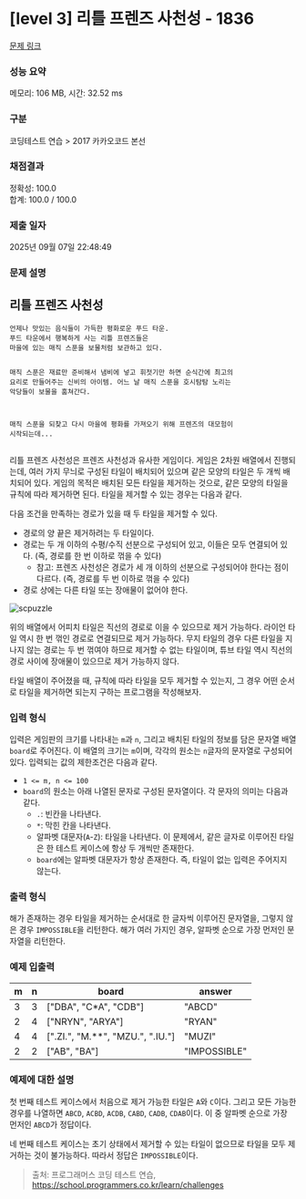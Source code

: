 # [level 3] 리틀 프렌즈 사천성 - 1836 

[문제 링크](https://school.programmers.co.kr/learn/courses/30/lessons/1836) 

### 성능 요약

메모리: 106 MB, 시간: 32.52 ms

### 구분

코딩테스트 연습 > 2017 카카오코드 본선

### 채점결과

정확성: 100.0<br/>합계: 100.0 / 100.0

### 제출 일자

2025년 09월 07일 22:48:49

### 문제 설명

<h2>리틀 프렌즈 사천성</h2>
<div class="highlight"><pre class="codehilite"><code>언제나 맛있는 음식들이 가득한 평화로운 푸드 타운.
푸드 타운에서 행복하게 사는 리틀 프렌즈들은
마을에 있는 매직 스푼을 보물처럼 보관하고 있다.

매직 스푼은 재료만 준비해서 냄비에 넣고 휘젓기만 하면
순식간에 최고의 요리로 만들어주는 신비의 아이템.
어느 날 매직 스푼을 호시탐탐 노리는 악당들이 보물을 훔쳐간다.

매직 스푼을 되찾고 다시 마을에 평화를 가져오기 위해
프렌즈의 대모험이 시작되는데...
</code></pre></div>
<p>리틀 프렌즈 사천성은 프렌즈 사천성과 유사한 게임이다. 게임은 2차원 배열에서 진행되는데, 여러 가지 무늬로 구성된 타일이 배치되어 있으며 같은 모양의 타일은 두 개씩 배치되어 있다. 게임의 목적은 배치된 모든 타일을 제거하는 것으로, 같은 모양의 타일을 규칙에 따라 제거하면 된다. 타일을 제거할 수 있는 경우는 다음과 같다.</p>

<p>다음 조건을 만족하는 경로가 있을 때 두 타일을 제거할 수 있다.</p>

<ul>
<li>경로의 양 끝은 제거하려는 두 타일이다.</li>
<li>경로는 두 개 이하의 수평/수직 선분으로 구성되어 있고, 이들은 모두 연결되어 있다. (즉, 경로를 한 번 이하로 꺾을 수 있다)

<ul>
<li>참고: 프렌즈 사천성은 경로가 세 개 이하의 선분으로 구성되어야 한다는 점이 다르다. (즉, 경로를 두 번 이하로 꺾을 수 있다)</li>
</ul></li>
<li>경로 상에는 다른 타일 또는 장애물이 없어야 한다.</li>
</ul>

<p><img src="https://t1.kakaocdn.net/codefestival/scpuzzle.png" title="" alt="scpuzzle"></p>

<p>위의 배열에서 어피치 타일은 직선의 경로로 이을 수 있으므로 제거 가능하다. 라이언 타일 역시 한 번 꺾인 경로로 연결되므로 제거 가능하다. 무지 타일의 경우 다른 타일을 지나지 않는 경로는 두 번 꺾여야 하므로 제거할 수 없는 타일이며, 튜브 타일 역시 직선의 경로 사이에 장애물이 있으므로 제거 가능하지 않다.</p>

<p>타일 배열이 주어졌을 때, 규칙에 따라 타일을 모두 제거할 수 있는지, 그 경우 어떤 순서로 타일을 제거하면 되는지 구하는 프로그램을 작성해보자.</p>

<h3>입력 형식</h3>

<p>입력은 게임판의 크기를 나타내는 <code>m</code>과 <code>n</code>, 그리고 배치된 타일의 정보를 담은 문자열 배열 <code>board</code>로 주어진다. 이 배열의 크기는 <code>m</code>이며, 각각의 원소는 <code>n</code>글자의 문자열로 구성되어 있다. 입력되는 값의 제한조건은 다음과 같다.</p>

<ul>
<li><code>1 &lt;= m, n &lt;= 100</code></li>
<li><code>board</code>의 원소는 아래 나열된 문자로 구성된 문자열이다. 각 문자의 의미는 다음과 같다.

<ul>
<li><code>.</code>: 빈칸을 나타낸다.</li>
<li><code>*</code>: 막힌 칸을 나타낸다.</li>
<li>알파벳 대문자(<code>A</code>-<code>Z</code>): 타일을 나타낸다. 이 문제에서, 같은 글자로 이루어진 타일은 한 테스트 케이스에 항상 두 개씩만 존재한다.</li>
<li><code>board</code>에는 알파벳 대문자가 항상 존재한다. 즉, 타일이 없는 입력은 주어지지 않는다.</li>
</ul></li>
</ul>

<h3>출력 형식</h3>

<p>해가 존재하는 경우 타일을 제거하는 순서대로 한 글자씩 이루어진 문자열을, 그렇지 않은 경우 <code>IMPOSSIBLE</code>을 리턴한다. 해가 여러 가지인 경우, 알파벳 순으로 가장 먼저인 문자열을 리턴한다.</p>

<h3>예제 입출력</h3>
<table class="table">
        <thead><tr>
<th>m</th>
<th>n</th>
<th>board</th>
<th>answer</th>
</tr>
</thead>
        <tbody><tr>
<td>3</td>
<td>3</td>
<td>["DBA", "C*A", "CDB"]</td>
<td>"ABCD"</td>
</tr>
<tr>
<td>2</td>
<td>4</td>
<td>["NRYN", "ARYA"]</td>
<td>"RYAN"</td>
</tr>
<tr>
<td>4</td>
<td>4</td>
<td>[".ZI.", "M.**", "MZU.", ".IU."]</td>
<td>"MUZI"</td>
</tr>
<tr>
<td>2</td>
<td>2</td>
<td>["AB", "BA"]</td>
<td>"IMPOSSIBLE"</td>
</tr>
</tbody>
      </table>
<h3>예제에 대한 설명</h3>

<p>첫 번째 테스트 케이스에서 처음으로 제거 가능한 타일은 <code>A</code>와 <code>C</code>이다. 그리고 모든 가능한 경우를 나열하면 <code>ABCD</code>, <code>ACBD</code>, <code>ACDB</code>, <code>CABD</code>, <code>CADB</code>, <code>CDAB</code>이다. 이 중 알파벳 순으로 가장 먼저인 <code>ABCD</code>가 정답이다.</p>

<p>네 번째 테스트 케이스는 초기 상태에서 제거할 수 있는 타일이 없으므로 타일을 모두 제거하는 것이 불가능하다. 따라서 정답은 <code>IMPOSSIBLE</code>이다.</p>


> 출처: 프로그래머스 코딩 테스트 연습, https://school.programmers.co.kr/learn/challenges